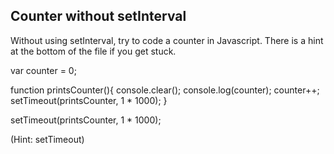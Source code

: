 ## Counter without setInterval

Without using setInterval, try to code a counter in Javascript. There is a hint at the bottom of the file if you get stuck.

var counter = 0;

function printsCounter(){
console.clear();
console.log(counter);
counter++;
setTimeout(printsCounter, 1 \* 1000);
}

setTimeout(printsCounter, 1 \* 1000);

(Hint: setTimeout)
